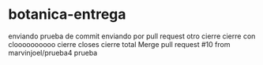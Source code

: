 # botanica-entrega
enviando prueba de commit
enviando por pull request
otro cierre
cierre con cloooooooooo
cierre closes
cierre total
Merge pull request #10 from marvinjoel/prueba4
prueba